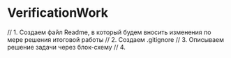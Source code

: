 # VerificationWork
// 1. Создаем файл Readme, в который будем вносить изменения по мере решения итоговой работы
// 2. Создаем .gitignore
// 3. Описываем решение задачи через блок-схему
// 4. 
